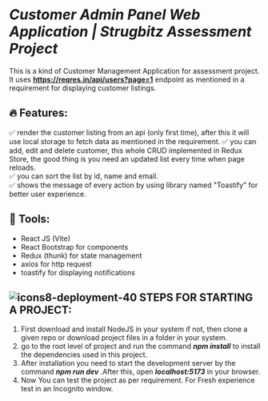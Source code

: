# **_Customer Admin Panel Web Application | Strugbitz Assessment Project_**

This is a kind of Customer Management Application for assessment project. It uses **https://reqres.in/api/users?page=1** endpoint as mentioned in a requirement for displaying customer listings.


## 🔥 Features:

✅ render the customer listing from an api (only first time), after this it will use local storage to fetch data as mentioned in the requirement.
✅ you can add, edit and delete customer, this whole CRUD implemented in Redux Store, the good thing is you need an updated list every time when page reloads. <br />
✅ you can sort the list by id, name and email. <br />
✅ shows the message of every action by using library named "Toastify" for better user experience. 

## 🚀 Tools:

- React JS (Vite)
- React Bootstrap for components
- Redux (thunk) for state management
- axios for http request
- toastify for displaying notifications 

## ![icons8-deployment-40](https://user-images.githubusercontent.com/66128446/158442096-8ff90d02-ae07-4254-b10d-cf2109c05339.png) STEPS FOR STARTING A PROJECT:
1. First download and install NodeJS in your system if not, then clone a given repo or download project files in a folder in your system.
2. go to the root level of project and run the command **_npm install_** to install the dependencies used in this project.
3. After installation you need to start the development server by the command ***_npm run dev_*** .After this, open ***_localhost:5173_*** in your browser.
4. Now You can test the project as per requirement. For Fresh experience test in an Incognito window. 
